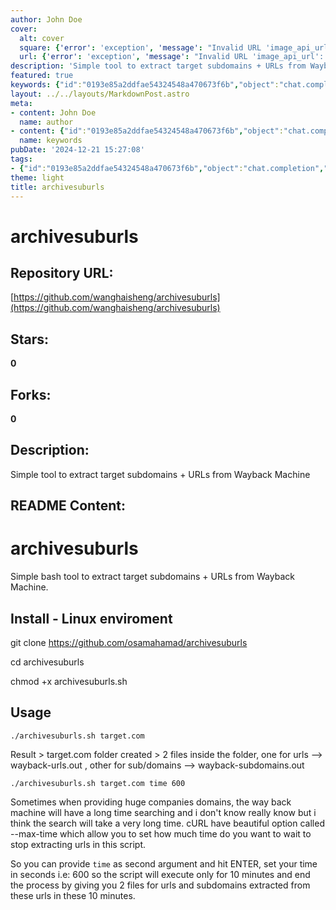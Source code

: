 ```yaml
---
author: John Doe
cover:
  alt: cover
  square: {'error': 'exception', 'message': "Invalid URL 'image_api_url': No scheme supplied. Perhaps you meant https://image_api_url?"}
  url: {'error': 'exception', 'message': "Invalid URL 'image_api_url': No scheme supplied. Perhaps you meant https://image_api_url?"}
description: 'Simple tool to extract target subdomains + URLs from Wayback Machine'
featured: true
keywords: {"id":"0193e85a2ddfae54324548a470673f6b","object":"chat.completion","created":1734770044,"model":"Qwen/Qwen2.5-7B-Instruct","choices":[{"index":0,"message":{"role":"assistant","content":"### Keywords\n- archivesuburls\n- Wayback Machine\n- subdomains\n- URLs\n- bash tool\n- installation\n- Linux\n- git clone\n- script execution\n- cURL\n- max-time\n- time limit\n- file output\n\n### Tags\n- #tool\n- #security\n- #web-scraping\n- #github\n- #linux-command-line\n- #archive-analysis\n- #url-extraction\n- #subdomain-discovery\n- #cURL-option\n- #time-limit-script"},"finish_reason":"stop"}],"usage":{"prompt_tokens":312,"completion_tokens":111,"total_tokens":423},"system_fingerprint":""}
layout: ../../layouts/MarkdownPost.astro
meta:
- content: John Doe
  name: author
- content: {"id":"0193e85a2ddfae54324548a470673f6b","object":"chat.completion","created":1734770044,"model":"Qwen/Qwen2.5-7B-Instruct","choices":[{"index":0,"message":{"role":"assistant","content":"### Keywords\n- archivesuburls\n- Wayback Machine\n- subdomains\n- URLs\n- bash tool\n- installation\n- Linux\n- git clone\n- script execution\n- cURL\n- max-time\n- time limit\n- file output\n\n### Tags\n- #tool\n- #security\n- #web-scraping\n- #github\n- #linux-command-line\n- #archive-analysis\n- #url-extraction\n- #subdomain-discovery\n- #cURL-option\n- #time-limit-script"},"finish_reason":"stop"}],"usage":{"prompt_tokens":312,"completion_tokens":111,"total_tokens":423},"system_fingerprint":""}
  name: keywords
pubDate: '2024-12-21 15:27:08'
tags:
- {"id":"0193e85a2ddfae54324548a470673f6b","object":"chat.completion","created":1734770044,"model":"Qwen/Qwen2.5-7B-Instruct","choices":[{"index":0,"message":{"role":"assistant","content":"### Keywords\n- archivesuburls\n- Wayback Machine\n- subdomains\n- URLs\n- bash tool\n- installation\n- Linux\n- git clone\n- script execution\n- cURL\n- max-time\n- time limit\n- file output\n\n### Tags\n- #tool\n- #security\n- #web-scraping\n- #github\n- #linux-command-line\n- #archive-analysis\n- #url-extraction\n- #subdomain-discovery\n- #cURL-option\n- #time-limit-script"},"finish_reason":"stop"}],"usage":{"prompt_tokens":312,"completion_tokens":111,"total_tokens":423},"system_fingerprint":""}
theme: light
title: archivesuburls
---
```


# archivesuburls

## Repository URL: 
[https://github.com/wanghaisheng/archivesuburls](https://github.com/wanghaisheng/archivesuburls)

## Stars: 
**0**

## Forks: 
**0**

## Description: 
Simple tool to extract target subdomains + URLs from Wayback Machine

## README Content: 
# archivesuburls
Simple bash tool to extract target subdomains + URLs from Wayback Machine. 



## Install - Linux enviroment

git clone https://github.com/osamahamad/archivesuburls

cd archivesuburls

chmod +x archivesuburls.sh


     


## Usage


```
./archivesuburls.sh target.com 
```

Result > target.com folder created > 2 files inside the folder, one for urls --> wayback-urls.out , other for sub/domains --> wayback-subdomains.out
  

```
./archivesuburls.sh target.com time 600
```



Sometimes when providing huge companies domains, the way back machine will have a long time searching and i don't know really know but i think the search will take a very long time. cURL have beautiful option called --max-time which allow you to set how much time do you want to wait to stop extracting urls in this script.

So you can provide ```time``` as second argument and hit ENTER, set your time in seconds i.e: 600 so the script will execute only for 10 minutes and end the process by giving you 2 files for urls and subdomains extracted from these urls in these 10 minutes.




